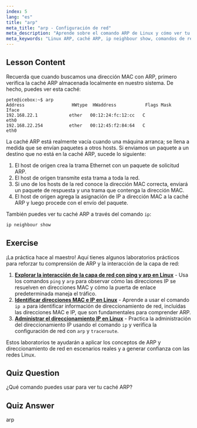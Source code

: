 ```yaml
---
index: 5
lang: "es"
title: "arp"
meta_title: "arp - Configuración de red"
meta_description: "Aprende sobre el comando ARP de Linux y cómo ver tu caché ARP. Comprende el papel de ARP en la comunicación de red. Una guía para principiantes de ARP."
meta_keywords: "Linux ARP, caché ARP, ip neighbour show, comandos de red, redes Linux, Linux para principiantes, tutorial de Linux"
---
```


## Lesson Content

Recuerda que cuando buscamos una dirección MAC con ARP, primero verifica la caché ARP almacenada localmente en nuestro sistema. De hecho, puedes ver esta caché:

```
pete@icebox:~$ arp
Address                  HWtype  HWaddress           Flags Mask            Iface
192.168.22.1            ether   00:12:24:fc:12:cc   C                     eth0
192.168.22.254          ether   00:12:45:f2:84:64   C                     eth0
```

La caché ARP está realmente vacía cuando una máquina arranca; se llena a medida que se envían paquetes a otros hosts. Si enviamos un paquete a un destino que no está en la caché ARP, sucede lo siguiente:

1. El host de origen crea la trama Ethernet con un paquete de solicitud ARP.
2. El host de origen transmite esta trama a toda la red.
3. Si uno de los hosts de la red conoce la dirección MAC correcta, enviará un paquete de respuesta y una trama que contenga la dirección MAC.
4. El host de origen agrega la asignación de IP a dirección MAC a la caché ARP y luego procede con el envío del paquete.

También puedes ver tu caché ARP a través del comando `ip`:

```bash
ip neighbour show
```

## Exercise

¡La práctica hace al maestro! Aquí tienes algunos laboratorios prácticos para reforzar tu comprensión de ARP y la interacción de la capa de red:

1. **[Explorar la interacción de la capa de red con ping y arp en Linux](https://labex.io/es/labs/comptia-explore-network-layer-interaction-with-ping-and-arp-in-linux-592746)** - Usa los comandos `ping` y `arp` para observar cómo las direcciones IP se resuelven en direcciones MAC y cómo la puerta de enlace predeterminada maneja el tráfico.
2. **[Identificar direcciones MAC e IP en Linux](https://labex.io/es/labs/comptia-identify-mac-and-ip-addresses-in-linux-592731)** - Aprende a usar el comando `ip a` para identificar información de direccionamiento de red, incluidas las direcciones MAC e IP, que son fundamentales para comprender ARP.
3. **[Administrar el direccionamiento IP en Linux](https://labex.io/es/labs/comptia-manage-ip-addressing-in-linux-592736)** - Practica la administración del direccionamiento IP usando el comando `ip` y verifica la configuración de red con `arp` y `traceroute`.

Estos laboratorios te ayudarán a aplicar los conceptos de ARP y direccionamiento de red en escenarios reales y a generar confianza con las redes Linux.

## Quiz Question

¿Qué comando puedes usar para ver tu caché ARP?

## Quiz Answer

arp
